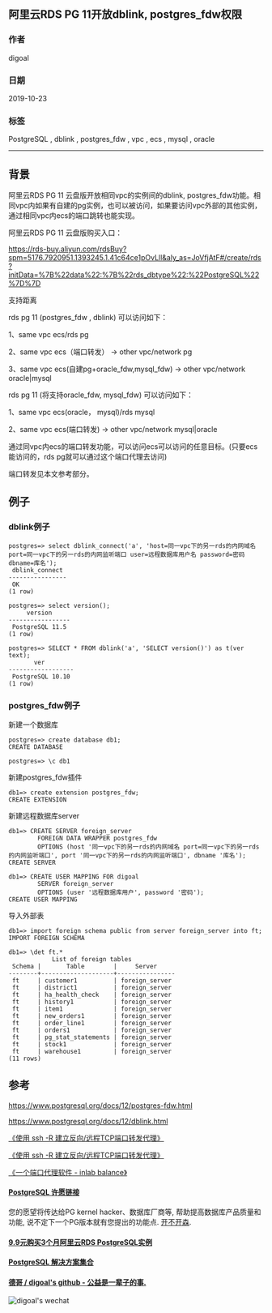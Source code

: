 ## 阿里云RDS PG 11开放dblink, postgres_fdw权限    
                                                                         
### 作者                                
digoal                                                                         
                                                                         
### 日期                                                                         
2019-10-23                                                                      
                                                                         
### 标签                                                                         
PostgreSQL , dblink , postgres_fdw , vpc , ecs , mysql , oracle          
                                                                         
----                                                                         
                                                                         
## 背景     
阿里云RDS PG 11 云盘版开放相同vpc的实例间的dblink, postgres_fdw功能。相同vpc内如果有自建的pg实例，也可以被访问，如果要访问vpc外部的其他实例，通过相同vpc内ecs的端口跳转也能实现。  
  
阿里云RDS PG 11 云盘版购买入口：  
  
https://rds-buy.aliyun.com/rdsBuy?spm=5176.7920951.1393245.1.41c64ce1pOvLll&aly_as=JoVfjAtF#/create/rds?initData=%7B%22data%22:%7B%22rds_dbtype%22:%22PostgreSQL%22%7D%7D  
  
支持距离  
  
rds pg 11 (postgres_fdw , dblink) 可以访问如下：  
  
1、same vpc ecs/rds pg   
  
2、same vpc ecs（端口转发） -> other vpc/network pg   
  
3、same vpc ecs(自建pg+oracle_fdw,mysql_fdw) -> other vpc/network oracle|mysql   
  
rds pg 11 (将支持oracle_fdw, mysql_fdw) 可以访问如下：  
  
1、same vpc ecs(oracle， mysql)/rds mysql  
  
2、same vpc ecs(端口转发) -> other vpc/network mysql|oracle   
  
通过同vpc内ecs的端口转发功能，可以访问ecs可以访问的任意目标。(只要ecs能访问的，rds pg就可以通过这个端口代理去访问)  
  
端口转发见本文参考部分。  
  
## 例子  
### dblink例子  
  
```  
postgres=> select dblink_connect('a', 'host=同一vpc下的另一rds的内网域名 port=同一vpc下的另一rds的内网监听端口 user=远程数据库用户名 password=密码 dbname=库名');  
 dblink_connect   
----------------  
 OK  
(1 row)  
  
postgres=> select version();  
     version       
-----------------  
 PostgreSQL 11.5  
(1 row)  
  
postgres=> SELECT * FROM dblink('a', 'SELECT version()') as t(ver text);  
       ver          
------------------  
 PostgreSQL 10.10  
(1 row)  
```  
  
### postgres_fdw例子  
  
新建一个数据库  
  
```  
postgres=> create database db1;  
CREATE DATABASE  
  
postgres=> \c db1  
```  
  
新建postgres_fdw插件  
  
```  
db1=> create extension postgres_fdw;  
CREATE EXTENSION  
```  
  
新建远程数据库server  
  
```  
db1=> CREATE SERVER foreign_server                                                              
        FOREIGN DATA WRAPPER postgres_fdw  
        OPTIONS (host '同一vpc下的另一rds的内网域名 port=同一vpc下的另一rds的内网监听端口', port '同一vpc下的另一rds的内网监听端口', dbname '库名');  
CREATE SERVER  
  
db1=> CREATE USER MAPPING FOR digoal      
        SERVER foreign_server  
        OPTIONS (user '远程数据库用户', password '密码');  
CREATE USER MAPPING  
```  
  
导入外部表  
  
```  
db1=> import foreign schema public from server foreign_server into ft;  
IMPORT FOREIGN SCHEMA  
  
db1=> \det ft.*  
            List of foreign tables  
 Schema |       Table        |     Server       
--------+--------------------+----------------  
 ft     | customer1          | foreign_server  
 ft     | district1          | foreign_server  
 ft     | ha_health_check    | foreign_server  
 ft     | history1           | foreign_server  
 ft     | item1              | foreign_server  
 ft     | new_orders1        | foreign_server  
 ft     | order_line1        | foreign_server  
 ft     | orders1            | foreign_server  
 ft     | pg_stat_statements | foreign_server  
 ft     | stock1             | foreign_server  
 ft     | warehouse1         | foreign_server  
(11 rows)  
```  
  
## 参考  
https://www.postgresql.org/docs/12/postgres-fdw.html  
  
https://www.postgresql.org/docs/12/dblink.html  
  
[《使用 ssh -R 建立反向/远程TCP端口转发代理》](../201406/20140614_01.md)    
  
[《使用 ssh -R 建立反向/远程TCP端口转发代理》](../201406/20140614_01.md)    
  
[《一个端口代理软件 - inlab balance》](../201711/20171128_01.md)    
    
  
  
  
  
  
  
  
  
  
  
  
  
  
  
  
  
  
  
  
  
  
  
  
  
  
  
  
  
  
  
  
  
  
  
  
  
  
  
  
  
  
  
  
  
  
#### [PostgreSQL 许愿链接](https://github.com/digoal/blog/issues/76 "269ac3d1c492e938c0191101c7238216")
您的愿望将传达给PG kernel hacker、数据库厂商等, 帮助提高数据库产品质量和功能, 说不定下一个PG版本就有您提出的功能点. [开不开森](https://github.com/digoal/blog/issues/76 "269ac3d1c492e938c0191101c7238216").  
  
  
#### [9.9元购买3个月阿里云RDS PostgreSQL实例](https://www.aliyun.com/database/postgresqlactivity "57258f76c37864c6e6d23383d05714ea")
  
  
#### [PostgreSQL 解决方案集合](https://yq.aliyun.com/topic/118 "40cff096e9ed7122c512b35d8561d9c8")
  
  
#### [德哥 / digoal's github - 公益是一辈子的事.](https://github.com/digoal/blog/blob/master/README.md "22709685feb7cab07d30f30387f0a9ae")
  
  
![digoal's wechat](../pic/digoal_weixin.jpg "f7ad92eeba24523fd47a6e1a0e691b59")
  
